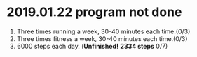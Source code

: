 # 2019.01.22 program not done


 
1. Three times running a week, 30-40 minutes each time.(0/3)
2. Three times fitness a week, 30-40 minutes each time.(0/3)
3. 6000 steps each day. (**Unfinished!** **2334 steps** 0/7)
